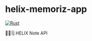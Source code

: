 # helix-memoriz-app
[![Rust](https://github.com/slackmagic/helix-memoriz-app/actions/workflows/rust.yml/badge.svg)](https://github.com/slackmagic/helix-memoriz-app/actions/workflows/rust.yml)

🦀🌌🗒 HELIX Note API
